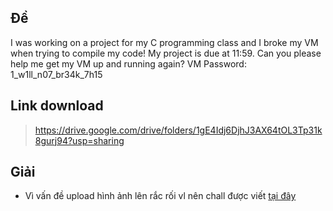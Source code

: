 ## Đề 
I was working on a project for my C programming class and I broke my VM when trying to compile my code! My project is due at 11:59. Can you please help me get my VM up and running again?
VM Password: 1_w1ll_n07_br34k_7h15
## Link download
> https://drive.google.com/drive/folders/1gE4Idj6DjhJ3AX64tOL3Tp31k8gurj94?usp=sharing
## Giải 
- Vì vấn đề upload hình ảnh lên rắc rối vl nên chall được viết [tại đây](https://hackmd.io/0FOy6CRVQ1yfDdN6MpKBOg)
